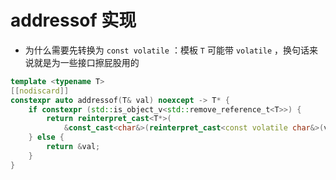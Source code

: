 # addressof 实现

- 为什么需要先转换为 `const volatile` ：模板 `T` 可能带 `volatile` ，换句话来说就是为一些接口擦屁股用的

```c++
template <typename T>
[[nodiscard]]
constexpr auto addressof(T& val) noexcept -> T* {
    if constexpr (std::is_object_v<std::remove_reference_t<T>>) {
        return reinterpret_cast<T*>(
            &const_cast<char&>(reinterpret_cast<const volatile char&>(val)));
    } else {
        return &val;
    }
}
```
